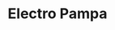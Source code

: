 ---
title: "Electro Pampa"
url: /ciudad-autonoma-de-buenos-aires/electro-pampa/
shop: Elektrisch
---
